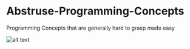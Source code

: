 # Abstruse-Programming-Concepts
Programming Concepts that are generally hard to grasp made easy 

![alt text](https://blog.freshservice.com/wp-content/uploads/sites/5/2017/10/Dont-overcomplicate-ITSM.png)
